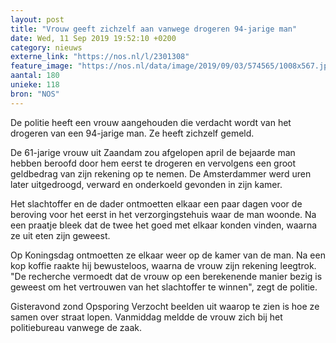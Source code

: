 ```yaml
---
layout: post
title: "Vrouw geeft zichzelf aan vanwege drogeren 94-jarige man"
date: Wed, 11 Sep 2019 19:52:10 +0200
category: nieuws
externe_link: "https://nos.nl/l/2301308"
feature_image: "https://nos.nl/data/image/2019/09/03/574565/1008x567.jpg"
aantal: 180
unieke: 118
bron: "NOS"
---
```


<p>De politie heeft een vrouw aangehouden die verdacht wordt van het drogeren van een 94-jarige man. Ze heeft zichzelf gemeld.</p>
<p>De 61-jarige vrouw uit Zaandam zou afgelopen april de bejaarde man hebben beroofd door hem eerst te drogeren en vervolgens een groot geldbedrag van zijn rekening op te nemen. De Amsterdammer werd uren later uitgedroogd, verward en onderkoeld gevonden in zijn kamer.</p>
<p>Het slachtoffer en de dader ontmoetten elkaar een paar dagen voor de beroving voor het eerst in het verzorgingstehuis waar de man woonde. Na een praatje bleek dat de twee het goed met elkaar konden vinden, waarna ze uit eten zijn geweest.</p>
<p>Op Koningsdag ontmoetten ze elkaar weer op de kamer van de man. Na een kop koffie raakte hij bewusteloos, waarna de vrouw zijn rekening leegtrok. "De recherche vermoedt dat de vrouw op een berekenende manier bezig is geweest om het vertrouwen van het slachtoffer te winnen", zegt de politie.</p>
<p>Gisteravond zond Opsporing Verzocht beelden uit waarop te zien is hoe ze samen over straat lopen. Vanmiddag meldde de vrouw zich bij het politiebureau vanwege de zaak.</p>
